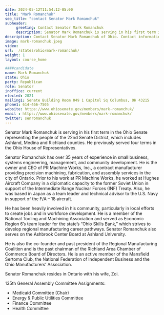 ```yaml
---
date: 2024-05-12T11:54:12-05:00
title: "Mark Romanchuk"
seo_title: "contact Senator Mark Romanchuk"
subheader:
     greeting: Contact Senator Mark Romanchuk
     description: Senator Mark Romanchuk is serving in his first term in the Ohio Senate representing the people of the 22nd Senate District, which includes Ashland, Medina and Richland counties. He previously served four terms in the Ohio House of Representatives.
description: Contact Senator Mark Romanchuk of Ohio. Contact information for Mark Romanchuk includes email address, phone number, and mailing address.
image: mark-romanchuk.jpeg
video:
url:  /states/ohio/mark-romanchuk/
weight: 1
layout: course_home

####candidate
name: Mark Romanchuk
state: Ohio
party: Republican
role: Senator
inoffice: current
elected: 2021
mailing1: Senate Building Room 049 1 Capitol Sq Columbus, OH 43215
phone1: 614-466-7505
website: https://www.ohiosenate.gov/members/mark-romanchuk/
email : https://www.ohiosenate.gov/members/mark-romanchuk/
twitter: senromanchuk
---
```


Senator Mark Romanchuk is serving in his first term in the Ohio Senate representing the people of the 22nd Senate District, which includes Ashland, Medina and Richland counties. He previously served four terms in the Ohio House of Representatives.

Senator Romanchuk has over 35 years of experience in small business, systems engineering, management, and community development. He is the owner and CEO of PR Machine Works, Inc., a contract manufacturer providing precision machining, fabrication, and assembly services in the city of Ontario. Prior to his work at PR Machine Works, he worked at Hughes Aircraft Company in a diplomatic capacity to the former Soviet Union in support of the Intermediate Range Nuclear Forces (INF) Treaty. Also, he was based in Japan as a team leader and technical advisor to the U.S. Navy in support of the F/A – 18 aircraft.

He has been heavily involved in his community, particularly in local efforts to create jobs and in workforce development. He is a member of the National Tooling and Machining Association and served as Economic Region 6’s team leader for the state’s “Ohio Skills Bank,” which strives to develop regional manufacturing career pathways. Senator Romanchuk also serves on the Ashbrook Center Board at Ashland University.

He is also the co-founder and past president of the Regional Manufacturing Coalition and is the past chairman of the Richland Area Chamber of Commerce Board of Directors. He is an active member of the Mansfield Sertoma Club, the National Federation of Independent Business and the Ohio Manufacturers’ Association.

Senator Romanchuk resides in Ontario with his wife, Zoi.

135th General Assembly Committee Assignments:
- Medicaid Committee (Chair)
- Energy & Public Utilities Committee
- Finance Committee
- Health Committee
